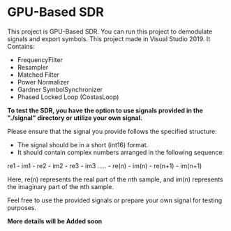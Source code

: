 # GPU-Based SDR

This project is GPU-Based SDR.
You can run this project to demodulate signals and export symbols. 
This project made in Visual Studio 2019.
It Contains:

- FrequencyFilter
- Resampler
- Matched Filter
- Power Normalizer
- Gardner SymbolSynchronizer
- Phased Locked Loop (CostasLoop)

**To test the SDR, you have the option to use signals provided in the "./signal" directory or utilize your own signal.**

Please ensure that the signal you provide follows the specified structure:

- The signal should be in a short (int16) format.
- It should contain complex numbers arranged in the following sequence:

re1 - im1 - re2 - im2 - re3 - im3 ..... - re(n) - im(n) - re(n+1) - im(n+1)

Here, re(n) represents the real part of the nth sample, and im(n) represents the imaginary part of the nth sample.

Feel free to use the provided signals or prepare your own signal for testing purposes.

**More details will be Added soon**
